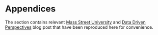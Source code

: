 # Appendices

The section contains relevant [Mass Street University](https://massstreetuniversity.com/) and [Data Driven Perspectives](https://datadrivenperspectives.com/) blog post that have been reproduced here for convenience. 


